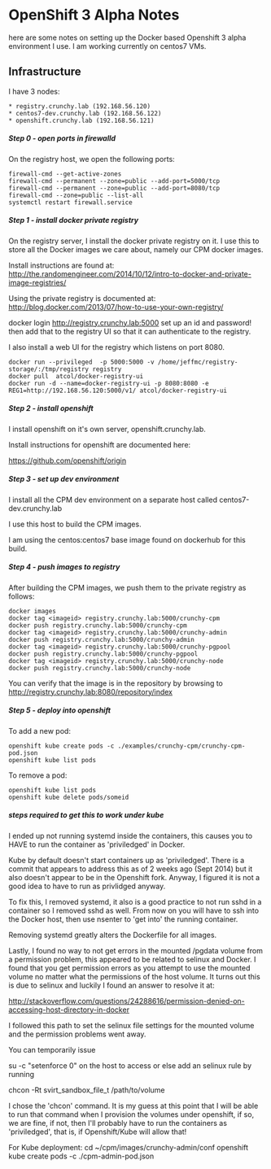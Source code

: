 
OpenShift 3 Alpha Notes
=========================

here are some notes on setting up the Docker based Openshift 3 alpha
environment I use.  I am working currently on centos7 VMs.

Infrastructure
---------------
I have 3 nodes:

	* registry.crunchy.lab (192.168.56.120)
	* centos7-dev.crunchy.lab (192.168.56.122)
	* openshift.crunchy.lab (192.168.56.121)


##### Step 0 - open ports in firewalld

On the registry host, we open the following ports:
```
firewall-cmd --get-active-zones
firewall-cmd --permanent --zone=public --add-port=5000/tcp
firewall-cmd --permanent --zone=public --add-port=8080/tcp
firewall-cmd --zone=public --list-all
systemctl restart firewall.service
```


##### Step 1 - install docker private registry

On the registry server, I install the docker private registry on it.
I use this to store all the Docker images we care about, namely our
CPM docker images.

Install instructions are found at:
http://the.randomengineer.com/2014/10/12/intro-to-docker-and-private-image-registries/

Using the private registry is documented at:
http://blog.docker.com/2013/07/how-to-use-your-own-registry/

docker login http://registry.crunchy.lab:5000
set up an id and password! then add that to the registry UI so
that it can authenticate to the registry.

I also install a web UI for the registry which listens on port 8080.

```
docker run --privileged  -p 5000:5000 -v /home/jeffmc/registry-storage/:/tmp/registry registry
docker pull  atcol/docker-registry-ui
docker run -d --name=docker-registry-ui -p 8080:8080 -e REG1=http://192.168.56.120:5000/v1/ atcol/docker-registry-ui
```

##### Step 2 - install openshift

I install openshift on it's own server, openshift.crunchy.lab.

Install instructions for openshift are documented here:

https://github.com/openshift/origin

##### Step 3 - set up dev environment

I install all the CPM dev environment on a separate host
called centos7-dev.crunchy.lab

I use this host to build the CPM images.

I am using the centos:centos7 base image found on dockerhub for this
build.


##### Step 4 - push images to registry

After building the CPM images, we push them to the private registry
as follows:

```
docker images
docker tag <imageid> registry.crunchy.lab:5000/crunchy-cpm
docker push registry.crunchy.lab:5000/crunchy-cpm
docker tag <imageid> registry.crunchy.lab:5000/crunchy-admin
docker push registry.crunchy.lab:5000/crunchy-admin
docker tag <imageid> registry.crunchy.lab:5000/crunchy-pgpool
docker push registry.crunchy.lab:5000/crunchy-pgpool
docker tag <imageid> registry.crunchy.lab:5000/crunchy-node
docker push registry.crunchy.lab:5000/crunchy-node
```

You can verify that the image is in the repository by browsing
to http://registry.crunchy.lab:8080/repository/index

##### Step 5 - deploy into openshift

To add a new pod:

```
openshift kube create pods -c ./examples/crunchy-cpm/crunchy-cpm-pod.json
openshift kube list pods
```

To remove a pod:

```
openshift kube list pods
openshift kube delete pods/someid
```

##### steps required to get this to work under kube

I ended up not running systemd inside the containers, this
causes you to HAVE to run the container as 'priviledged' in Docker.

Kube by default doesn't start containers up as 'priviledged'.  There
is a commit that appears to address this as of 2 weeks ago (Sept 2014)
but it also doesn't appear to be in the Openshift fork.  Anyway, I figured
it is not a good idea to have to run as privlidged anyway.

To fix this, I removed systemd, it also is a good practice to not
run sshd in a container so I removed sshd as well.  From now on
you will have to ssh into the Docker host, then use nsenter to
'get into' the running container.

Removing systemd greatly alters the Dockerfile for all images.

Lastly, I found no way to not get errors in the mounted /pgdata
volume from a permission problem, this appeared to be related
to selinux and Docker.  I found that you get permission errors
as you attempt to use the mounted volume no matter what the
permissions of the host volume.  It turns out this is due
to selinux and luckily I found an answer to resolve it
at:

http://stackoverflow.com/questions/24288616/permission-denied-on-accessing-host-directory-in-docker

I followed this path to set the selinux file settings for the
mounted volume and the permission problems went away.

You can temporarily issue

su -c "setenforce 0"
on the host to access or else add an selinux rule by running

chcon -Rt svirt_sandbox_file_t /path/to/volume

I chose the 'chcon' command.  It is my guess at this point that I will
be able to run that command when I provision the volumes under openshift,
if so, we are fine, if not, then I'll probably have to run the
containers as 'priviledged', that is, if Openshift/Kube will allow that!

For Kube deployment:
	cd ~/cpm/images/crunchy-admin/conf
	openshift kube create pods -c ./cpm-admin-pod.json
